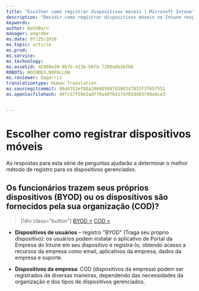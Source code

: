 ```yaml
---
title: "Escolher como registrar dispositivos móveis | Microsoft Intune"
description: "Decidir como registrar dispositivos móveis no Intune respondendo algumas perguntas simples"
keywords: 
author: NathBarn
manager: angrobe
ms.date: 07/25/2016
ms.topic: article
ms.prod: 
ms.service: 
ms.technology: 
ms.assetid: d2989e39-9b76-411b-b6fb-7209adb3bfb6
ROBOTS: NOINDEX,NOFOLLOW
ms.reviewer: dagerrit
translationtype: Human Translation
ms.sourcegitcommit: 08d4352ef88a266d05047d386247815f3765f552
ms.openlocfilehash: d4fc57f50e2adf70a49f64174f85dd03709e8ce3


---
```


# Escolher como registrar dispositivos móveis

As respostas para esta série de perguntas ajudarão a determinar o melhor método de registro para os dispositivos gerenciados.

## **Os funcionários trazem seus próprios dispositivos (BYOD) ou os dispositivos são fornecidos pela sua organização (COD)?**

> [!div class="button"]
[BYOD >](choose-how-to-enroll-devices2.md)   [COD >](choose-how-to-enroll-devices3.md)

- **Dispositivos de usuários** – registro "BYOD" (Traga seu próprio dispositivo): os usuários podem instalar o aplicativo de Portal da Empresa do Intune em seu dispositivo e registrá-lo, obtendo acesso a recursos da empresa como email, aplicativos da empresa, dados da empresa e suporte.  

- **Dispositivos da empresa**: COD (dispositivos da empresa) podem ser registrados de diversas maneiras, dependendo das necessidades da organização e dos tipos de dispositivos gerenciados.



<!--HONumber=Aug16_HO2-->


